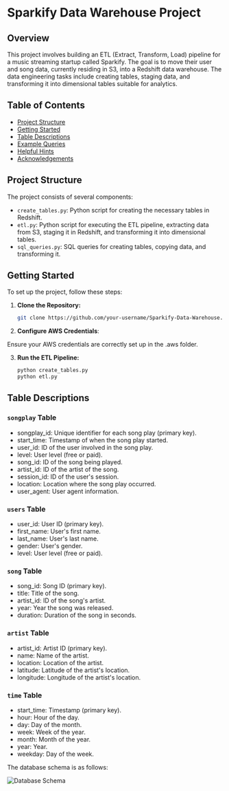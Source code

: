 # Sparkify Data Warehouse Project

## Overview

This project involves building an ETL (Extract, Transform, Load) pipeline for a music streaming startup called Sparkify. The goal is to move their user and song data, currently residing in S3, into a Redshift data warehouse. The data engineering tasks include creating tables, staging data, and transforming it into dimensional tables suitable for analytics.

## Table of Contents

- [Project Structure](#project-structure)
- [Getting Started](#getting-started)
- [Table Descriptions](#table-descriptions)
- [Example Queries](#example-queries)
- [Helpful Hints](#helpful-hints)
- [Acknowledgements](#acknowledgements)

## Project Structure

The project consists of several components:

- `create_tables.py`: Python script for creating the necessary tables in Redshift.
- `etl.py`: Python script for executing the ETL pipeline, extracting data from S3, staging it in Redshift, and transforming it into dimensional tables.
- `sql_queries.py`: SQL queries for creating tables, copying data, and transforming it.

## Getting Started

To set up the project, follow these steps:

1. **Clone the Repository:**
   ```bash
   git clone https://github.com/your-username/Sparkify-Data-Warehouse.git

2. **Configure AWS Credentials**:

Ensure your AWS credentials are correctly set up in the .aws folder.

3. **Run the ETL Pipeline:**
   ```bash
   python create_tables.py
   python etl.py

## Table Descriptions

### `songplay` Table
* songplay_id: Unique identifier for each song play (primary key).
* start_time: Timestamp of when the song play started.
* user_id: ID of the user involved in the song play.
* level: User level (free or paid).
* song_id: ID of the song being played.
* artist_id: ID of the artist of the song.
* session_id: ID of the user's session.
* location: Location where the song play occurred.
* user_agent: User agent information.

### `users` Table
* user_id: User ID (primary key).
* first_name: User's first name.
* last_name: User's last name.
* gender: User's gender.
* level: User level (free or paid).

### `song` Table
* song_id: Song ID (primary key).
* title: Title of the song.
* artist_id: ID of the song's artist.
* year: Year the song was released.
* duration: Duration of the song in seconds.

### `artist` Table
* artist_id: Artist ID (primary key).
* name: Name of the artist.
* location: Location of the artist.
* latitude: Latitude of the artist's location.
* longitude: Longitude of the artist's location.

### `time` Table
* start_time: Timestamp (primary key).
* hour: Hour of the day.
* day: Day of the month.
* week: Week of the year.
* month: Month of the year.
* year: Year.
* weekday: Day of the week.

The database schema is as follows:

![Database Schema](Cloud-Data-Warehouses/Project/database-schema.jpg)
